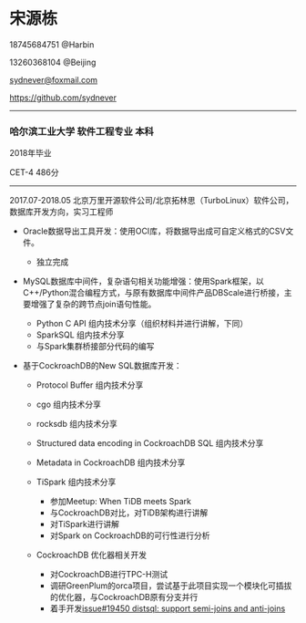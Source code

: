 # 宋源栋

18745684751 @Harbin

13260368104 @Beijing

sydnever@foxmail.com

https://github.com/sydnever

---
### 哈尔滨工业大学 软件工程专业 本科

2018年毕业

CET-4 486分

---
2017.07-2018.05 北京万里开源软件公司/北京拓林思（TurboLinux）软件公司，数据库开发方向，实习工程师

* Oracle数据导出工具开发：使用OCI库，将数据导出成可自定义格式的CSV文件。
    * 独立完成
* MySQL数据库中间件，复杂语句相关功能增强：使用Spark框架，以C++/Python混合编程方式，与原有数据库中间件产品DBScale进行桥接，主要增强了复杂的跨节点join语句性能。
    * Python C API 组内技术分享（组织材料并进行讲解，下同）
    * SparkSQL 组内技术分享
    * 与Spark集群桥接部分代码的编写
* 基于CockroachDB的New SQL数据库开发：
    
    * Protocol Buffer 组内技术分享
    * cgo 组内技术分享
    * rocksdb 组内技术分享
    * Structured data encoding in CockroachDB SQL 组内技术分享
    * Metadata in CockroachDB 组内技术分享
    * TiSpark 组内技术分享
        
        * 参加Meetup: When TiDB meets Spark
        * 与CockroachDB对比，对TiDB架构进行讲解
        * 对TiSpark进行讲解
        * 对Spark on CockroachDB的可行性进行分析
    * CockroachDB 优化器相关开发
        * 对CockroachDB进行TPC-H测试
        * 调研GreenPlum的orca项目，尝试基于此项目实现一个模块化可插拔的优化器，与CockroachDB原有分支并行
        * 着手开发[issue#19450 distsql: support semi-joins and anti-joins](https://github.com/cockroachdb/cockroach/issues/19450)
